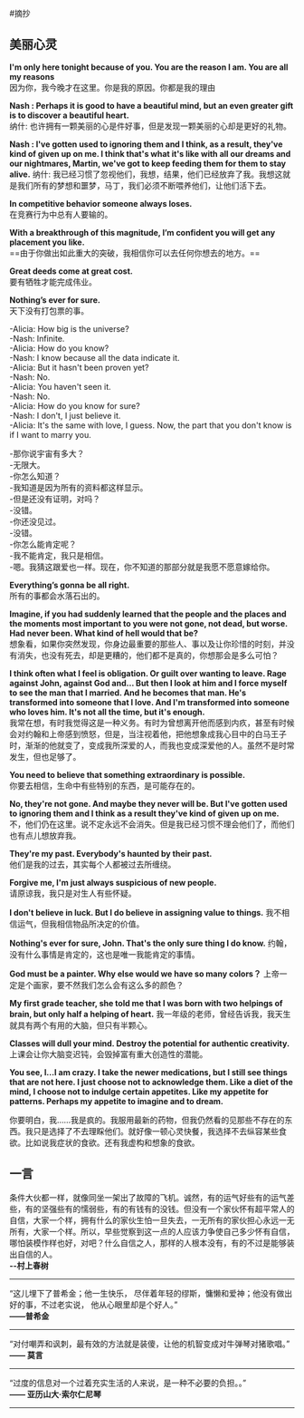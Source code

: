 
#摘抄 

## 美丽心灵
**I'm only here tonight because of you. You are the reason I am. You are all my reasons**  
因为你，我今晚才在这里。你是我的原因。你都是我的理由

**Nash : Perhaps it is good to have a beautiful mind, but an even greater gift is to discover a beautiful heart.**  
纳什: 也许拥有一颗美丽的心是件好事，但是发现一颗美丽的心却是更好的礼物。

**Nash : I've gotten used to ignoring them and I think, as a result, they've kind of given up on me. I think that's what it's like with all our dreams and our nightmares, Martin, we've got to keep feeding them for them to stay alive.**
纳什: 我已经习惯了忽视他们，我想，结果，他们已经放弃了我。我想这就是我们所有的梦想和噩梦，马丁，我们必须不断喂养他们，让他们活下去。

**In competitive behavior someone always loses.**  
在竞赛行为中总有人要输的。

**With a breakthrough of this magnitude, I’m confident you will get any placement you like.**  
==由于你做出如此重大的突破，我相信你可以去任何你想去的地方。==

**Great deeds come at great cost.**  
要有牺牲才能完成伟业。

**Nothing’s ever for sure.**  
天下没有打包票的事。

-Alicia: How big is the universe?  
-Nash: Infinite.  
-Alicia: How do you know?  
-Nash: I know because all the data indicate it.  
-Alicia: But it hasn't been proven yet?  
-Nash: No.  
-Alicia: You haven't seen it.  
-Nash: No.  
-Alicia: How do you know for sure?  
-Nash: I don't, I just believe it.  
-Alicia: It's the same with love, I guess. Now, the part that you don't know is if I want to marry you.  

-那你说宇宙有多大？  
-无限大。  
-你怎么知道？  
-我知道是因为所有的资料都这样显示。  
-但是还没有证明，对吗？  
-没错。  
-你还没见过。  
-没错。  
-你怎么能肯定呢？  
-我不能肯定，我只是相信。  
-嗯。我猜这跟爱也一样。现在，你不知道的那部分就是我愿不愿意嫁给你。

**Everything’s gonna be all right.**  
所有的事都会水落石出的。

**Imagine, if you had suddenly learned that the people and the places and the moments most important to you were not gone, not dead, but worse. Had never been. What kind of hell would that be?**  
想象看，如果你突然发现，你身边最重要的那些人、事以及让你珍惜的时刻，并没有消失，也没有死去，却是更糟的，他们都不是真的，你想那会是多么可怕？

**I think often what I feel is obligation. Or guilt over wanting to leave. Rage against John, against God and… But then I look at him and I force myself to see the man that I married. And he becomes that man. He's transformed into someone that I love. And I'm transformed into someone who loves him. It's not all the time, but it's enough.**  
我常在想，有时我觉得这是一种义务。有时为曾想离开他而感到内疚，甚至有时候会对约翰和上帝感到愤怒，但是，当注视着他，把他想象成我心目中的白马王子时，渐渐的他就变了，变成我所深爱的人，而我也变成深爱他的人。虽然不是时常发生，但也足够了。

**You need to believe that something extraordinary is possible.**  
你要去相信，生命中有些特别的东西，是可能存在的。


**No, they're not gone. And maybe they never will be. But I've gotten used to ignoring them and I think as a result they've kind of given up on me.**  
不，他们仍在这里。说不定永远不会消失。但是我已经习惯不理会他们了，而他们也有点儿想放弃我。

**They're my past. Everybody's haunted by their past.**  
他们是我的过去，其实每个人都被过去所缠绕。


**Forgive me, I'm just always suspicious of new people.**  
请原谅我，我只是对生人有些怀疑。

**I don't believe in luck. But I do believe in assigning value to things.**
我不相信运气，但我相信物品所决定的价值。

**Nothing's ever for sure, John. That's the only sure thing I do know.**
约翰，没有什么事情是肯定的，这也是唯一我能肯定的事情。

**God must be a painter. Why else would we have so many colors？**
上帝一定是个画家，要不然我们怎么会有这么多的颜色？

**My first grade teacher, she told me that I was born with two helpings of brain, but only half a helping of heart.**
我一年级的老师，曾经告诉我，我天生就具有两个有用的大脑，但只有半颗心。

**Classes will dull your mind. Destroy the potential for authentic creativity.**
上课会让你大脑变迟钝，会毁掉富有重大创造性的潜能。


**You see, I…I am crazy. I take the newer medications, but I still see things that are not here. I just choose not to acknowledge them. Like a diet of the mind, I choose not to indulge certain appetites. Like my appetite for patterns. Perhaps my appetite to imagine and to dream.**

你要明白，我……我是疯的。我服用最新的药物，但我仍然看的见那些不存在的东西。我只是选择了不去理睬他们。就好像一顿心灵快餐，我选择不去纵容某些食欲。比如说我症状的食欲。还有我虚构和想象的食欲。


## 一言

条件大伙都一样，就像同坐一架出了故障的飞机。诚然，有的运气好些有的运气差些，有的坚强些有的懦弱些，有的有钱有的没钱。但没有一个家伙怀有超平常人的自信，大家一个样，拥有什么的家伙生怕一旦失去，一无所有的家伙担心永远一无所有，大家一个样。所以，早些觉察到这一点的人应该力争使自己多少怀有自信，哪怕装模作样也好，对吧？什么自信之人，那样的人根本没有，有的不过是能够装出自信的人。  
**--村上春树**

---
“这儿埋下了普希金；他一生快乐， 尽伴着年轻的缪斯，慵懒和爱神；他没有做出好的事，不过老实说， 他从心眼里却是个好人。”  
**——普希金**

---
“对付嘲弄和讽刺，最有效的方法就是装傻，让他的机智变成对牛弹琴对猪歌唱。”  
**—— 莫言**

---
“过度的信息对一个过着充实生活的人来说，是一种不必要的负担。。”  
**—— 亚历山大·索尔仁尼琴**

---
